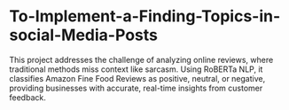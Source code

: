 # To-Implement-a-Finding-Topics-in-social-Media-Posts
This project addresses the challenge of analyzing online reviews, where traditional methods miss context like sarcasm. Using RoBERTa NLP, it classifies Amazon Fine Food Reviews as positive, neutral, or negative, providing businesses with accurate, real-time insights from customer feedback. 
